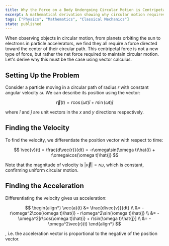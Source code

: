 ```yaml
---
title: Why the Force on a Body Undergoing Circular Motion is Centripetal
excerpt: A mathematical derivation showing why circular motion requires a center-directed force, starting from the position vector and using Newton's laws.
tags: ["Physics", "Mathematics", "Classical Mechanics"]
state: published
---
```


When observing objects in circular motion, from planets orbiting the sun to electrons in particle accelerators, we find they all require a force directed toward the center of their circular path. This centripetal force is not a new type of force, but rather the net force required to maintain circular motion. Let's derive why this must be the case using vector calculus.

## Setting Up the Problem

Consider a particle moving in a circular path of radius $r$ with constant angular velocity $\omega$. We can describe its position using the vector:

$$
\vec{r}(t) = r\cos(\omega t)\hat{i} + r\sin(\omega t)\hat{j}
$$

where $\hat{i}$ and $\hat{j}$ are unit vectors in the $x$ and $y$ directions respectively.

## Finding the Velocity

To find the velocity, we differentiate the position vector with respect to time:

$$
\vec{v}(t) = \frac{d\vec{r}}{dt} = -r\omega\sin(\omega t)\hat{i} + r\omega\cos(\omega t)\hat{j}
$$

Note that the magnitude of velocity is $|\vec{v}| = r\omega$, which is constant, confirming uniform circular motion.

## Finding the Acceleration

Differentiating the velocity gives us acceleration:

$$
\begin{align*}
\vec{a}(t) &= \frac{d\vec{v}}{dt} \\
&= -r\omega^2\cos(\omega t)\hat{i} - r\omega^2\sin(\omega t)\hat{j} \\
&= -\omega^2[r\cos(\omega t)\hat{i} + r\sin(\omega t)\hat{j}] \\
&= -\omega^2\vec{r}(t)
\end{align*}
$$

, i.e. the acceleration vector is proportional to the negative of the position vector.
